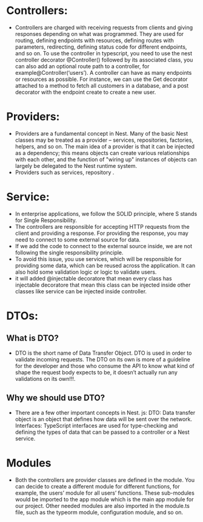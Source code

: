 # Controllers:
- Controllers are charged with receiving requests from clients and giving responses depending on what was programmed. They are used for routing, defining endpoints with resources, defining routes with parameters, redirecting, defining status code for different endpoints, and so on. To use the controller in typescript, you need to use the nest controller decorator @Controller() followed by its associated class, you can also add an optional route path to a controller, for example@Controller(‘users’). A controller can have as many endpoints or resources as possible. For instance, we can use the Get decorator attached to a method to fetch all customers in a database, and a post decorator with the endpoint create to create a new user.

# Providers:
- Providers are a fundamental concept in Nest. Many of the basic Nest classes may be treated as a provider – services, repositories, factories, helpers, and so on. The main idea of a provider is that it can be injected as a dependency; this means objects can create various relationships with each other, and the function of "wiring up" instances of objects can largely be delegated to the Nest runtime system.
- Providers such as services, repository .

# Service:
- In enterprise applications, we follow the SOLID principle, where S stands for Single Responsibility.
- The controllers are responsible for accepting HTTP requests from the client and providing a response. For providing the response, you may need to connect to some external source for data.
- If we add the code to connect to the external source inside, we are not following the single responsibility principle.
- To avoid this issue, you use services, which will be responsible for providing some data, which can be reused across the application. It can also hold some validation logic or logic to validate users.
- it will added @injectable decoratore that mean every class has injectable decoratore that mean this class can be injected inside other classes like service can be injected inside controller.

# DTOs:
 ## What is DTO?
 - DTO is the short name of Data Transfer Object. DTO is used in order to validate incoming requests. 
The DTO on its own is more of a guideline for the developer and those who consume the API to know what kind of shape the request body expects to be, it doesn’t actually run any validations on its own!!!.

## Why we should use DTO?
- There are a few other important concepts in Nest. js: DTO: Data transfer object is an object that defines how data will be sent over the network. Interfaces: TypeScript interfaces are used for type-checking and defining the types of data that can be passed to a controller or a Nest service.

# Modules
- Both the controllers are provider classes are defined in the module. You can decide to create a different module for different functions, for example, the users’ module for all users’ functions. These sub-modules would be imported to the app module which is the main app module for our project. Other needed modules are also imported in the module.ts file, such as the typeorm module, configuration module, and so on.


